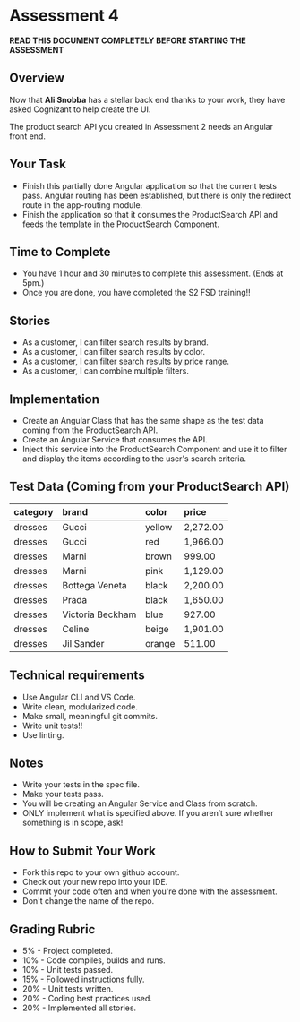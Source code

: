 # Assessment 4

**READ THIS DOCUMENT COMPLETELY BEFORE STARTING THE ASSESSMENT**

## Overview
Now that **Ali Snobba** has a stellar back end thanks to your work, they have asked Cognizant to help create the UI.

The product search API you created in Assessment 2 needs an Angular front end.

## Your Task
- Finish this partially done Angular application so that the current tests pass.  Angular routing has been established, but there is only the redirect route in the app-routing module.
- Finish the application so that it consumes the ProductSearch API and feeds the template in the ProductSearch Component.

## Time to Complete
- You have 1 hour and 30 minutes to complete this assessment.  (Ends at 5pm.)
- Once you are done, you have completed the S2 FSD training!!

## Stories
- As a customer, I can filter search results by brand.
- As a customer, I can filter search results by color.
- As a customer, I can filter search results by price range.
- As a customer, I can combine multiple filters.

## Implementation
- Create an Angular Class that has the same shape as the test data
coming from the ProductSearch API.
- Create an Angular Service that consumes the API.
- Inject this service into the ProductSearch Component and use it to filter and display the items according to the user's search criteria.

## Test Data (Coming from your ProductSearch API)
| category | brand |color	| price |
| :--- | :--- | :--- | :--- |
| dresses	| Gucci	| yellow | 2,272.00 |
| dresses	| Gucci | red	| 1,966.00 |
| dresses	| Marni	| brown	| 999.00 |
| dresses	| Marni	| pink	| 1,129.00 |
| dresses	| Bottega Veneta | black | 2,200.00 |
| dresses | Prada	| black | 1,650.00 |
| dresses	| Victoria Beckham | blue | 927.00 |
| dresses | Celine | beige | 1,901.00 |
| dresses | Jil Sander | orange | 511.00 |

## Technical requirements
- Use Angular CLI and VS Code.
- Write clean, modularized code.
- Make small, meaningful git commits.
- Write unit tests!!
- Use linting.

## Notes
- Write your tests in the spec file.
- Make your tests pass.
- You will be creating an Angular Service and Class from scratch.
- ONLY implement what is specified above. If you aren’t sure whether something is in scope, ask!

## How to Submit Your Work
- Fork this repo to your own github account.
- Check out your new repo into your IDE.
- Commit your code often and when you're done with the assessment.
- Don't change the name of the repo.

## Grading Rubric
-   5% - Project completed.
- 10% - Code compiles, builds and runs.
- 10% - Unit tests passed.
- 15% - Followed instructions fully.
- 20% - Unit tests written.
- 20% - Coding best practices used.
- 20% - Implemented all stories.
